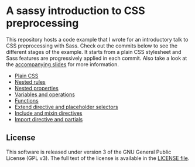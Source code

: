 # A sassy introduction to CSS preprocessing

This repository hosts a code example that I wrote for an introductory talk to CSS preprocessing with Sass. Check out the commits below to see the different stages of the example. It starts from a plain CSS stylesheet and Sass features are progressively applied in each commit. Also take a look at the [accompanying slides](http://slides.com/soyguijarro/sass-talk/) for more information.


- [Plain CSS](https://github.com/soyguijarro/sass-talk/commit/47d7073)
- [Nested rules](https://github.com/soyguijarro/sass-talk/commit/5c1da6d)
- [Nested properties](https://github.com/soyguijarro/sass-talk/commit/f6b5ea9)
- [Variables and operations](https://github.com/soyguijarro/sass-talk/commit/d1e5234)
- [Functions](https://github.com/soyguijarro/sass-talk/commit/901db7e)
- [Extend directive and placeholder selectors](https://github.com/soyguijarro/sass-talk/commit/c20b5fd)
- [Include and mixin directives](https://github.com/soyguijarro/sass-talk/commit/d445276)
- [Import directive and partials](https://github.com/soyguijarro/sass-talk/commit/53a025f)

## License

This software is released under version 3 of the GNU General Public License (GPL v3). The full text of the license is available in the [LICENSE file](LICENSE).











